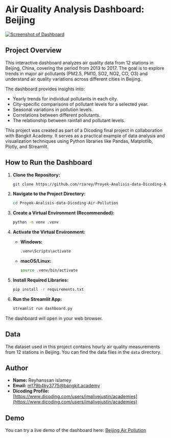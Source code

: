 # Air Quality Analysis Dashboard: Beijing

[![Screenshot of Dashboard](dashboard-image.png)](https://github.com/rzarey/Proyek-Analisis-data-Dicoding-Air-Pollution.git)

## Project Overview

This interactive dashboard analyzes air quality data from 12 stations in Beijing, China, covering the period from 2013 to 2017. The goal is to explore trends in major air pollutants (PM2.5, PM10, SO2, NO2, CO, O3) and understand air quality variations across different cities in Beijing. 

The dashboard provides insights into:

- Yearly trends for individual pollutants in each city.
- City-specific comparisons of pollutant levels for a selected year. 
- Seasonal variations in pollution levels.
- Correlations between different pollutants.
- The relationship between rainfall and pollutant levels.

This project was created as part of a Dicoding final project in collaboration with Bangkit Academy. It serves as a practical example of data analysis and visualization techniques using Python libraries like Pandas, Matplotlib, Plotly, and Streamlit. 

## How to Run the Dashboard

1. **Clone the Repository:**
   ```bash
   git clone https://github.com/rzarey/Proyek-Analisis-data-Dicoding-Air-Pollution.git
   ```

2. **Navigate to the Project Directory:**
   ```bash
   cd Proyek-Analisis-data-Dicoding-Air-Pollution
   ```

3. **Create a Virtual Environment (Recommended):**
   ```bash
   python -m venv .venv 
   ```

4. **Activate the Virtual Environment:**
   - **Windows:**
     ```bash
     .venv\Scripts\activate
     ```
   - **macOS/Linux:**
     ```bash
     source .venv/bin/activate
     ```

5. **Install Required Libraries:**
   ```bash
   pip install -r requirements.txt 
   ```

6. **Run the Streamlit App:**
   ```bash
   streamlit run dashboard.py
   ```

The dashboard will open in your web browser. 

## Data

The dataset used in this project contains hourly air quality measurements from 12 stations in Beijing. You can find the data files in the `data` directory. 

## Author

- **Name:** Reyhanssan islamey
- **Email:** m179b4ky3775@bangkit.academy
- **Dicoding Profile:** [https://www.dicoding.com/users/imalivejustin/academies](https://www.dicoding.com/users/imalivejustin/academies)

## Demo

You can try a live demo of the dashboard here: [Beijing Air Pollution](https://beijingairpollution.streamlit.app)
